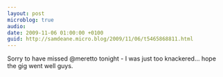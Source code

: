 ```yaml
---
layout: post
microblog: true
audio: 
date: 2009-11-06 01:00:00 +0100
guid: http://samdeane.micro.blog/2009/11/06/t5465868811.html
---
```

Sorry to have missed @meretto tonight - I was just too knackered... hope the gig went well guys.

